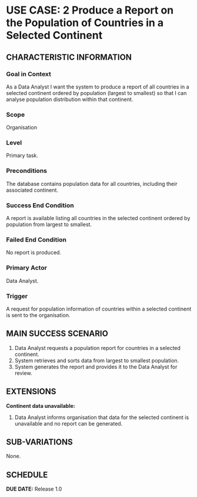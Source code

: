 # USE CASE: 2 Produce a Report on the Population of Countries in a Selected Continent

## CHARACTERISTIC INFORMATION

### Goal in Context
As a Data Analyst I want the system to produce a report of all countries in a selected continent ordered by population (largest to smallest) so that I can analyse population distribution within that continent.

### Scope
Organisation

### Level
Primary task.

### Preconditions
The database contains population data for all countries, including their associated continent.

### Success End Condition
A report is available listing all countries in the selected continent ordered by population from largest to smallest.

### Failed End Condition
No report is produced.

### Primary Actor
Data Analyst.

### Trigger
A request for population information of countries within a selected continent is sent to the organisation.

## MAIN SUCCESS SCENARIO
1. Data Analyst requests a population report for countries in a selected continent.
2. System retrieves and sorts data from largest to smallest population.
3. System generates the report and provides it to the Data Analyst for review.

## EXTENSIONS
**Continent data unavailable:**
1. Data Analyst informs organisation that data for the selected continent is unavailable and no report can be generated.

## SUB-VARIATIONS
None.

## SCHEDULE
**DUE DATE:** Release 1.0
